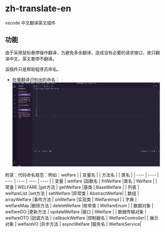 # zh-translate-en
vscode 中文翻译英文插件

## 功能

由于采用鼠标悬停操作翻译，为避免多余翻译，造成没有必要的请求接口，故只翻译中文。英文悬停不翻译。

该插件只是帮助程序员命名。

- 批量翻译识别出的命名：
![翻译](截图/7mV3JDx47k.gif)

附录：代码命名规范：例如：welfare
|         | 变量名          |           | 方法名  |        | 类名  |
|  ----   | ----           |  ----     | ----   |  ----  | ----  |
| 变量     | welfare        |函数名      | fnWelfare  |类名     | Welfare |
| 常量     | WELFARE        |get方法     | getWelfare  |基类     | BaseWelfare |
| 列表     | welfareList    |set方法      | setWelfare  |异常类     | AbstractWelfare|
| 数组     | arrayWelfare   |事件方法     | onWelfare  |实现类     | WelfareImpl |
| 字典     | welfareMap   |删除方法     | deleteWelfare  |枚举类     | WelfareEnum |
| 数据对象     | welfareDO   |更新方法     | updateWelfare  |接口     | IWelfare |
| 数据传输对象     | welfareDTO   |回调方法     | callbackWelfare  |控制器名     | WelfareController|
| 展示对象     | welfareVO   |异步方法     | asyncWelfare  |服务名     | WelfareService|